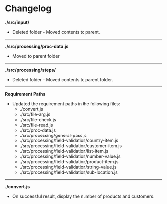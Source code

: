 # Changelog

**./src/input/**
* Deleted folder - Moved contents to parent.

---

**./src/processing/proc-data.js**
* Moved to parent folder

---

**./src/processing/steps/**
* Deleted folder - Moved contents to parent folder.

---

**Requirement Paths**
* Updated the requirement paths in the following files:
	* ./convert.js
	* ./src/file-arg.js
	* ./src/file-check.js
	* ./src/file-read.js
	* ./src/proc-data.js
	* ./src/processing/general-pass.js
	* ./src/processing/field-validation/country-item.js
	* ./src/processing/field-validation/customer-item.js
	* ./src/processing/field-validation/list-item.js
	* ./src/processing/field-validation/number-value.js
	* ./src/processing/field-validation/product-item.js
	* ./src/processing/field-validation/string-value.js
	* ./src/processing/field-validation/sub-location.js

---

**./convert.js**
* On successful result, display the number of products and customers.

